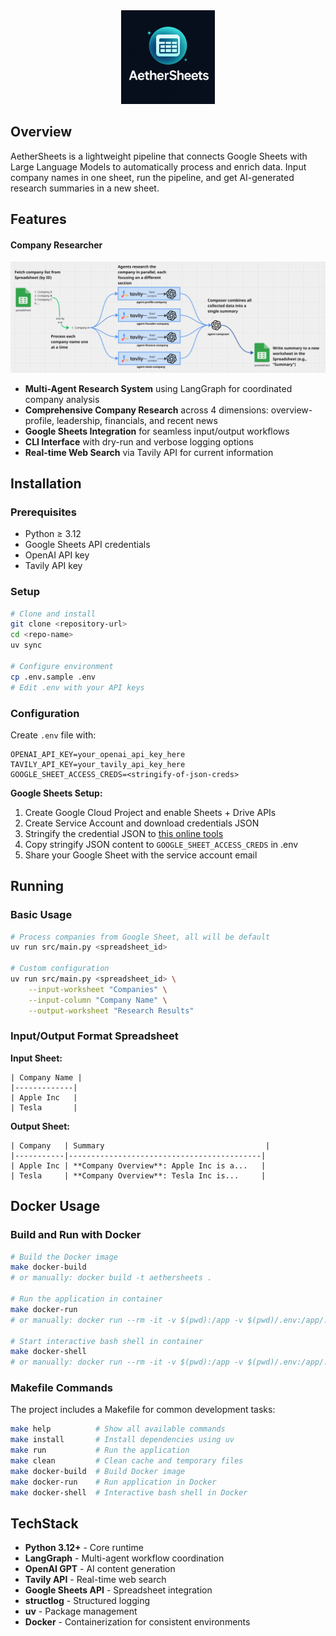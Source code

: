 <div align="center">
<img src="assets/logo-aethersheets.png" alt="AetherSheets Logo" width="150"/>
</div>

## Overview

AetherSheets is a lightweight pipeline that connects Google Sheets with Large Language Models to automatically process and enrich data. Input company names in one sheet, run the pipeline, and get AI-generated research summaries in a new sheet.

## Features

#### Company Researcher
![architecture](./assets/workflow/1.png)
- **Multi-Agent Research System** using LangGraph for coordinated company analysis
- **Comprehensive Company Research** across 4 dimensions: overview-profile, leadership, financials, and recent news
- **Google Sheets Integration** for seamless input/output workflows
- **CLI Interface** with dry-run and verbose logging options
- **Real-time Web Search** via Tavily API for current information

## Installation

### Prerequisites
- Python ≥ 3.12
- Google Sheets API credentials  
- OpenAI API key
- Tavily API key

### Setup
```bash
# Clone and install
git clone <repository-url>
cd <repo-name>
uv sync

# Configure environment
cp .env.sample .env
# Edit .env with your API keys
```

### Configuration

Create `.env` file with:
```env
OPENAI_API_KEY=your_openai_api_key_here
TAVILY_API_KEY=your_tavily_api_key_here
GOOGLE_SHEET_ACCESS_CREDS=<stringify-of-json-creds>
```

**Google Sheets Setup:**
1. Create Google Cloud Project and enable Sheets + Drive APIs
2. Create Service Account and download credentials JSON
3. Stringify the credential JSON to [this online tools](https://jsonformatter.org/json-stringify-online)
4. Copy stringify JSON content to `GOOGLE_SHEET_ACCESS_CREDS` in .env
5. Share your Google Sheet with the service account email

## Running

### Basic Usage
```bash
# Process companies from Google Sheet, all will be default
uv run src/main.py <spreadsheet_id>

# Custom configuration
uv run src/main.py <spreadsheet_id> \
    --input-worksheet "Companies" \
    --input-column "Company Name" \
    --output-worksheet "Research Results"
```

### Input/Output Format Spreadsheet

**Input Sheet:**
```
| Company Name |
|-------------|
| Apple Inc   |
| Tesla       |
```

**Output Sheet:**
```
| Company   | Summary                                    |
|-----------|-------------------------------------------|  
| Apple Inc | **Company Overview**: Apple Inc is a...   |
| Tesla     | **Company Overview**: Tesla Inc is...     |
```

## Docker Usage

### Build and Run with Docker

```bash
# Build the Docker image
make docker-build
# or manually: docker build -t aethersheets .

# Run the application in container
make docker-run
# or manually: docker run --rm -it -v $(pwd):/app -v $(pwd)/.env:/app/.env aethersheets uv run python src/main.py

# Start interactive bash shell in container
make docker-shell
# or manually: docker run --rm -it -v $(pwd):/app -v $(pwd)/.env:/app/.env aethersheets
```

### Makefile Commands

The project includes a Makefile for common development tasks:

```bash
make help          # Show all available commands
make install       # Install dependencies using uv
make run           # Run the application
make clean         # Clean cache and temporary files
make docker-build  # Build Docker image
make docker-run    # Run application in Docker
make docker-shell  # Interactive bash shell in Docker
```

## TechStack

- **Python 3.12+** - Core runtime
- **LangGraph** - Multi-agent workflow coordination
- **OpenAI GPT** - AI content generation
- **Tavily API** - Real-time web search
- **Google Sheets API** - Spreadsheet integration
- **structlog** - Structured logging
- **uv** - Package management
- **Docker** - Containerization for consistent environments